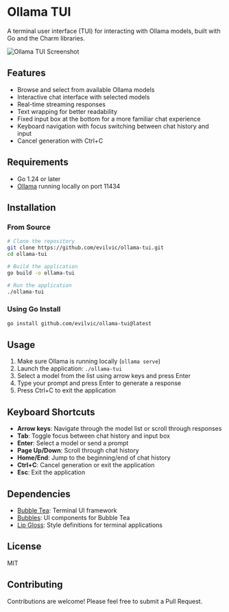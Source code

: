 # Ollama TUI

A terminal user interface (TUI) for interacting with Ollama models, built with Go and the Charm libraries.

![Ollama TUI Screenshot](https://github.com/evilvic/ollama-tui/raw/main/screenshots/ollama-tui-demo.png)

## Features

- Browse and select from available Ollama models
- Interactive chat interface with selected models
- Real-time streaming responses
- Text wrapping for better readability
- Fixed input box at the bottom for a more familiar chat experience
- Keyboard navigation with focus switching between chat history and input
- Cancel generation with Ctrl+C

## Requirements

- Go 1.24 or later
- [Ollama](https://ollama.ai/) running locally on port 11434

## Installation

### From Source

```bash
# Clone the repository
git clone https://github.com/evilvic/ollama-tui.git
cd ollama-tui

# Build the application
go build -o ollama-tui

# Run the application
./ollama-tui
```

### Using Go Install

```bash
go install github.com/evilvic/ollama-tui@latest
```

## Usage

1. Make sure Ollama is running locally (`ollama serve`)
2. Launch the application: `./ollama-tui`
3. Select a model from the list using arrow keys and press Enter
4. Type your prompt and press Enter to generate a response
5. Press Ctrl+C to exit the application

## Keyboard Shortcuts

- **Arrow keys**: Navigate through the model list or scroll through responses
- **Tab**: Toggle focus between chat history and input box
- **Enter**: Select a model or send a prompt
- **Page Up/Down**: Scroll through chat history
- **Home/End**: Jump to the beginning/end of chat history
- **Ctrl+C**: Cancel generation or exit the application
- **Esc**: Exit the application

## Dependencies

- [Bubble Tea](https://github.com/charmbracelet/bubbletea): Terminal UI framework
- [Bubbles](https://github.com/charmbracelet/bubbles): UI components for Bubble Tea
- [Lip Gloss](https://github.com/charmbracelet/lipgloss): Style definitions for terminal applications

## License

MIT

## Contributing

Contributions are welcome! Please feel free to submit a Pull Request. 